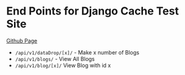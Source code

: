 # End Points for Django Cache Test Site

[Github Page](https://github.com/JDSalisbury/cache-test)

- `/api/v1/dataDrop/[x]/` - Make x number of Blogs
- `/api/v1/blogs/` - View All Blogs
- `/api/v1/blog/[x]/` View Blog with id x
